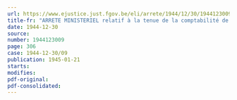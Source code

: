 ```yaml
---
url: https://www.ejustice.just.fgov.be/eli/arrete/1944/12/30/1944123009/justel
title-fr: "ARRETE MINISTERIEL relatif à la tenue de la comptabilité de la Direction générale de la Mobilisation des Produits agricoles"
date: 1944-12-30
source:
number: 1944123009
page: 306
case: 1944-12-30/09
publication: 1945-01-21
starts:
modifies:
pdf-original:
pdf-consolidated:
---
```


